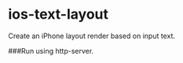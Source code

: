 ios-text-layout
===============

Create an iPhone layout render based on input text.

###Run using http-server.
